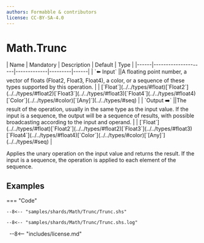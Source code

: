 ```yaml
---
authors: Formabble & contributors
license: CC-BY-SA-4.0
---
```



# Math.Trunc

<div class="sh-parameters" markdown="1">
| Name | Mandatory | Description | Default | Type |
|------|---------------------|-------------|---------|------|
| `⬅️ Input` ||A floating point number, a vector of floats (Float2, Float3, Float4), a color, or a sequence of these types supported by this operation. | | [`Float`](../../types/#float)[`Float2`](../../types/#float2)[`Float3`](../../types/#float3)[`Float4`](../../types/#float4)[`Color`](../../types/#color)[`[Any]`](../../types/#seq) |
| `Output ➡️` ||The result of the operation, usually in the same type as the input value. If the input is a sequence, the output will be a sequence of results, with possible broadcasting according to the input and operand. | | [`Float`](../../types/#float)[`Float2`](../../types/#float2)[`Float3`](../../types/#float3)[`Float4`](../../types/#float4)[`Color`](../../types/#color)[`[Any]`](../../types/#seq) |

</div>

Applies the unary operation on the input value and returns the result. If the input is a sequence, the operation is applied to each element of the sequence.

## Examples

=== "Code"

  ```x86asm linenums="1"
  --8<-- "samples/shards/Math/Trunc/Trunc.shs"
  ```

  ```
  --8<-- "samples/shards/Math/Trunc/Trunc.shs.log"
  ```
&nbsp;
--8<-- "includes/license.md"

